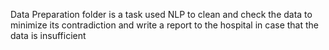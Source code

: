 Data Preparation folder is a task used NLP to clean and check the data to minimize its contradiction 
and write a report to the hospital in case that the data is insufficient 
